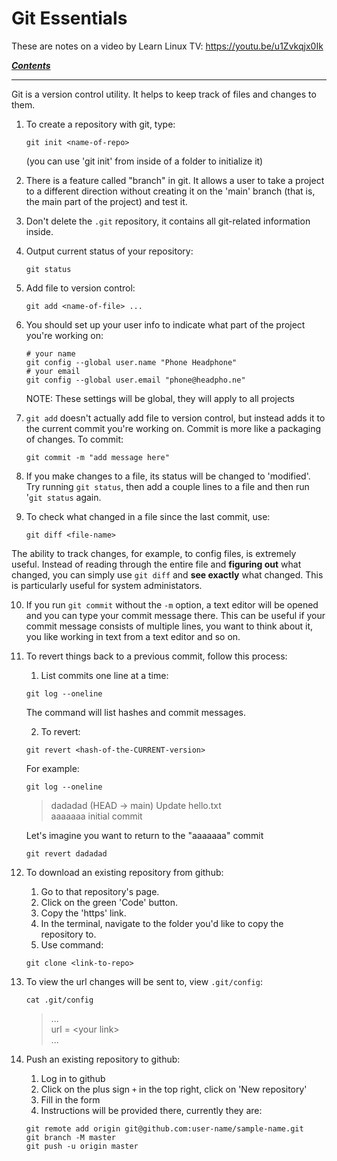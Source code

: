 # Git Essentials

These are notes on a video by Learn Linux TV: https://youtu.be/u1Zvkqjx0Ik	    

[***Contents***](README.md)

---

Git is a version control utility.
It helps to keep track of files and changes to them.

1. To create a repository with git, type:

	```
    git init <name-of-repo>
    ```

	(you can use 'git init' from inside of a folder to 
	initialize it)

2. There is a feature called "branch" in git. It allows a user to take a
   project to a different direction without creating it on the 'main' branch
   (that is, the main part of the project) and test it.

3. Don't delete the `.git` repository, it contains all git-related information
   inside.

4. Output current status of your repository:

	```
    git status
    ```

5. Add file to version control:

    ```
	git add <name-of-file> ...
    ```

6. You should set up your user info to indicate what part of the project you're
   working on:

    ```
	# your name
	git config --global user.name "Phone Headphone"
	# your email
	git config --global user.email "phone@headpho.ne"
    ```

	NOTE: These settings will be global, they will
	apply to all projects

7. `git add` doesn't actually add file to version control, but instead adds it
   to the current commit you're working on. Commit is more like a packaging of
   changes. To commit:

    ```
	git commit -m "add message here"
    ```

8. If you make changes to a file, its status will be changed to 'modified'. Try
   running `git status`, then add a couple lines to a file and then run '`git
   status` again.

9. To check what changed in a file since the last commit, use:

    ```
	git diff <file-name>
    ```

The ability to track changes, for example, to config files, is extremely
useful. Instead of reading through the entire file and **figuring out** what
changed, you can simply use `git diff` and **see exactly** what changed. This
is particularly useful for system administators.

10. If you run `git commit` without the `-m` option, a text editor will be
    opened and you can type your commit message there. This can be useful if
    your commit message consists of multiple lines, you want to think about it,
    you like working in text from a text editor and so on.

11. To revert things back to a previous commit, follow this process:

    1. List commits one line at a time:

    ```
	git log --oneline
    ```

	The command will list hashes and commit
	messages.

	2. To revert: 

    ```
    git revert <hash-of-the-CURRENT-version>
    ```

	For example:

    ```
	git log --oneline
    ```
	>dadadad (HEAD -> main) Update hello.txt  
	>aaaaaaa initial commit 

    Let's imagine you want to return to the "aaaaaaa" commit

    ```
	git revert dadadad 
    ```

12. To download an existing repository from github:

	1) Go to that repository's page.
	2) Click on the green 'Code' button.
	3) Copy the 'https' link.
    4) In the terminal, navigate to the folder you'd like to copy the
    repository to.
	5) Use command:

    ```
	git clone <link-to-repo>
    ```

13. To view the url changes will be sent to, view `.git/config`:

    ```
    cat .git/config
    ```

	>...  
	>url = \<your link>  
	>...

14. Push an existing repository to github:

	1) Log in to github
	2) Click on the plus sign `+` in the top right, click on 'New repository'
	3) Fill in the form
	4) Instructions will be provided there, currently they are:
	
    ```
	git remote add origin git@github.com:user-name/sample-name.git
	git branch -M master
	git push -u origin master
    ```
